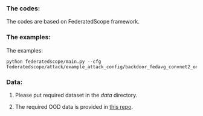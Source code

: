 ### The codes:
The codes are based on FederatedScope framework.

### The examples:
The examples:
```
python federatedscope/main.py --cfg federatedscope/attack/example_attack_config/backdoor_fedavg_convnet2_on_cifar10.yaml
```
### Data:

1. Please put required dataset in the *data* directory. 

2. The required OOD data is provided in [this repo](https://github.com/ksreenivasan/OOD_Federated_Learning). 

